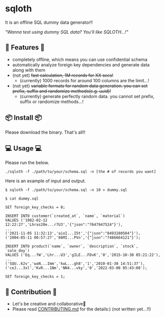 
# sqloth
It is an offline SQL dummy data generator!!

*"Wanna test using dummy SQL data? You'll like SQLOTH...!"*
## 🎉 Features 🎉
- completely offline, which means you can use confidential schema
- automatically analyze foreign key dependencies and generate data along with them
- (not yet) ~~fast calculation, 1M records for XX secs!~~
  - (currently) 1000 records for around 100 columns are the limit...!
- (not yet) ~~variable formats for random data generation. you can set prefix, suffix and randomize methods(e.g. uuid)!~~
  - (currently) generate perfectly random data. you cannot set prefix, suffix or randomize methods...!
## 📦 Install 📦
Please download the binary. That's all!!
## 💻 Usage 💻
Please run the below.

```./sqloth -f ./path/to/your/schema.sql -n [the # of records you want]```

Here is an example of input and output.

```
$ sqloth -f ./path/to/your/schema.sql -n 10 > dummy.sql

$ cat dummy.sql

SET foreign_key_checks = 0;

INSERT INTO customer(`created_at`, `name`, `material`)
VALUES ('1982-02-12 12:22:27','Lhras20e...r7U3','{"json":"7647947524"}'),
...
('2021-11-05 11:32:13','aioI...I5t','{"json":"8493280504"}'),
('2004-05-11 00:57:27','86MI...PVn','{"json":"7486664121"}');

INSERT INTO product(`name`, `owner`, `description`, `stock`, `sale_day`)
VALUES ('Eq...fW','Lhr...U3','gILE...FDvK','0','2015-10-30 05:21:22'),
...
('SQU..62v','waN...Imm','kwL...gh8','1','2010-01-30 14:51:37'),
('ceJ...3xl','KvR...1Nm','NN4...vky','0','2022-03-08 05:43:08');

SET foreign_key_checks = 1;
```
## 🌟 Contribution 🌟
- Let's be creative and collaborative👶
- Please read [CONTRIBUTING.md](https://github.com/canalun/sqloth/CONTRIBUTING.md) for the details:) (not written yet...!!)
